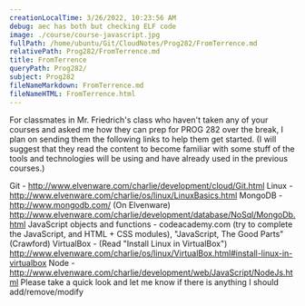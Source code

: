 ```yaml
---
creationLocalTime: 3/26/2022, 10:23:56 AM
debug: aec has both but checking ELF code
image: ./course/course-javascript.jpg
fullPath: /home/ubuntu/Git/CloudNotes/Prog282/FromTerrence.md
relativePath: Prog282/FromTerrence.md
title: FromTerrence
queryPath: Prog282/
subject: Prog282
fileNameMarkdown: FromTerrence.md
fileNameHTML: FromTerrence.html
---
```



<!-- toc -->
<!-- tocstop -->


   For classmates in Mr. Friedrich's class who haven't taken any of your courses and asked me how they can prep for PROG 282 over the break, I plan on sending them the following links to help them get started.
(I will suggest that they read the content to become familiar with some stuff of the tools and technologies will be using and have already used in the previous courses.)

Git - http://www.elvenware.com/charlie/development/cloud/Git.html 
Linux - http://www.elvenware.com/charlie/os/linux/LinuxBasics.html 
MongoDB - 
http://www.mongodb.com/ 
(On Elvenware) http://www.elvenware.com/charlie/development/database/NoSql/MongoDb.html 
JavaScript objects and functions - 
codeacademy.com  (try to complete the JavaScript, and HTML + CSS modules), 
"JavaScript, The Good Parts" (Crawford)
VirtualBox - (Read "Install Linux in VirtualBox") http://www.elvenware.com/charlie/os/linux/VirtualBox.html#install-linux-in-virtualbox 
Node - http://www.elvenware.com/charlie/development/web/JavaScript/NodeJs.html
Please take a quick look and let me know if there is anything I should add/remove/modify